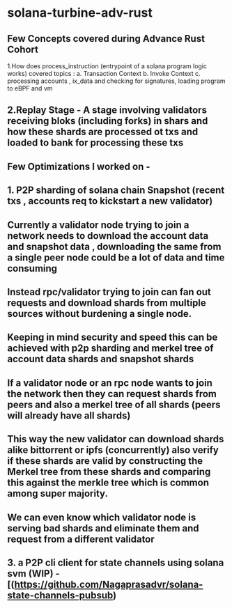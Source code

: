 # solana-turbine-adv-rust

## Few Concepts covered during Advance Rust Cohort
1.How does process_instruction (entrypoint of a solana program logic works) covered topics :
  a. Transaction Context
  b. Invoke Context
  c. processing accounts , ix_data and checking for signatures, loading program to eBPF and vm

## 2.Replay Stage - A stage involving validators receiving bloks (including forks) in shars and how these shards are processed ot txs and loaded to bank for processing these txs

## Few Optimizations I worked on - 
## 1. P2P sharding of solana chain Snapshot (recent txs , accounts req to kickstart a new validator) 
## Currently a validator node trying to join a network needs to download the account data and snapshot data , downloading the same from a single peer node could be a lot of data and time consuming
## Instead rpc/validator trying to join can fan out requests and download shards from multiple sources without burdening a single node.
## Keeping in mind security and speed this can be achieved with p2p sharding and merkel tree of account data shards and snapshot shards
## If a validator node or an rpc node wants to join the network then they can request shards from peers and also a merkel tree of all shards (peers will already have all shards)
## This way the new validator can download shards alike bittorrent or ipfs (concurrently) also verify if these shards are valid by constructing the Merkel tree from these shards and comparing this against the merkle tree which is common among super majority.
## We can even know which validator node is serving bad shards and eliminate them and request from a different validator

## 3. a P2P cli client for state channels using solana svm (WIP) - [(https://github.com/Nagaprasadvr/solana-state-channels-pubsub)
